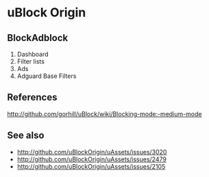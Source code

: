uBlock Origin
=============

BlockAdblock
------------

1. Dashboard
2. Filter lists
3. Ads
4. Adguard Base Filters​

References
----------

http://github.com/gorhill/uBlock/wiki/Blocking-mode:-medium-mode

See also
--------

- http://github.com/uBlockOrigin/uAssets/issues/3020
- http://github.com/uBlockOrigin/uAssets/issues/2479
- http://github.com/uBlockOrigin/uAssets/issues/2105
